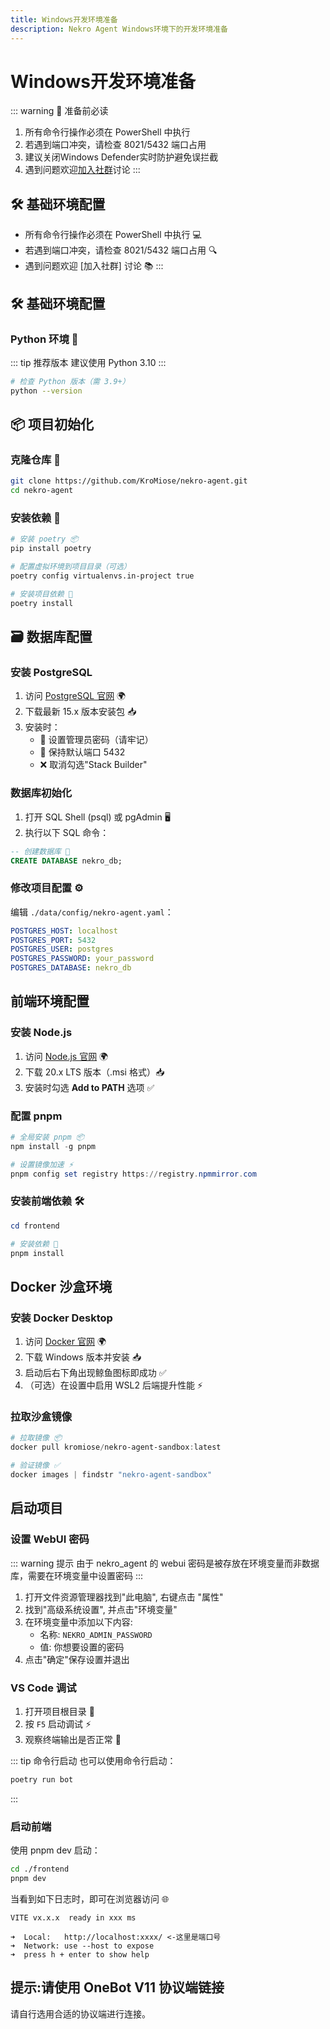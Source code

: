 ```yaml
---
title: Windows开发环境准备
description: Nekro Agent Windows环境下的开发环境准备
---
```


# Windows开发环境准备

::: warning 📌 准备前必读
1. 所有命令行操作必须在 PowerShell 中执行
2. 若遇到端口冲突，请检查 8021/5432 端口占用
3. 建议关闭Windows Defender实时防护避免误拦截
4. 遇到问题欢迎[加入社群](https://qm.qq.com/q/dvalq3oHgA)讨论
:::

## 🛠️ 基础环境配置
- 所有命令行操作必须在 PowerShell 中执行 💻
- 若遇到端口冲突，请检查 8021/5432 端口占用 🔍
- 遇到问题欢迎 [加入社群] 讨论 📚
:::

## 🛠️ 基础环境配置

### Python 环境 🐍

::: tip 推荐版本
建议使用 Python 3.10
:::

```bash
# 检查 Python 版本（需 3.9+）
python --version
```

## 📦 项目初始化

### 克隆仓库 📂
```bash
git clone https://github.com/KroMiose/nekro-agent.git
cd nekro-agent
```

### 安装依赖 🔧
```bash
# 安装 poetry 📦
pip install poetry

# 配置虚拟环境到项目目录（可选）
poetry config virtualenvs.in-project true

# 安装项目依赖 🧩
poetry install
```

## 🗃️ 数据库配置

### 安装 PostgreSQL
1. 访问 [PostgreSQL 官网](https://www.postgresql.org/download/windows/) 🌍
2. 下载最新 15.x 版本安装包 📥
3. 安装时：
   - 🔑 设置管理员密码（请牢记）
   - 🚪 保持默认端口 5432
   - ❌ 取消勾选"Stack Builder"

### 数据库初始化
1. 打开 SQL Shell (psql) 或 pgAdmin 🖥️
2. 执行以下 SQL 命令：
```sql
-- 创建数据库 📂
CREATE DATABASE nekro_db;
```

### 修改项目配置 ⚙️
编辑 `./data/config/nekro-agent.yaml`：
```yaml
POSTGRES_HOST: localhost
POSTGRES_PORT: 5432
POSTGRES_USER: postgres
POSTGRES_PASSWORD: your_password
POSTGRES_DATABASE: nekro_db
```

## 前端环境配置

### 安装 Node.js
1. 访问 [Node.js 官网](https://nodejs.org/) 🌍
2. 下载 20.x LTS 版本（.msi 格式）📥
3. 安装时勾选 **Add to PATH** 选项 ✅

### 配置 pnpm
```powershell
# 全局安装 pnpm 📦
npm install -g pnpm

# 设置镜像加速 ⚡
pnpm config set registry https://registry.npmmirror.com
```

### 安装前端依赖 🛠️
```powershell
cd frontend

# 安装依赖 🧩
pnpm install
```

## Docker 沙盒环境

### 安装 Docker Desktop
1. 访问 [Docker 官网](https://www.docker.com/products/docker-desktop/) 🌍
2. 下载 Windows 版本并安装 📥
3. 启动后右下角出现鲸鱼图标即成功 ✅
4. （可选）在设置中启用 WSL2 后端提升性能 ⚡

### 拉取沙盒镜像
```powershell
# 拉取镜像 📦
docker pull kromiose/nekro-agent-sandbox:latest

# 验证镜像 ✅
docker images | findstr "nekro-agent-sandbox"
```

## 启动项目

### 设置 WebUI 密码
::: warning 提示
由于 nekro_agent 的 webui 密码是被存放在环境变量而非数据库，需要在环境变量中设置密码
:::

1. 打开文件资源管理器找到"此电脑", 右键点击 "属性"
2. 找到"高级系统设置", 并点击"环境变量"
3. 在环境变量中添加以下内容:
   - 名称: `NEKRO_ADMIN_PASSWORD`
   - 值: 你想要设置的密码
4. 点击"确定"保存设置并退出

### VS Code 调试
1. 打开项目根目录 📂
2. 按 `F5` 启动调试 ⚡
3. 观察终端输出是否正常 👀

::: tip 命令行启动
也可以使用命令行启动：
```bash
poetry run bot
```
:::

### 启动前端
使用 pnpm dev 启动：
```bash
cd ./frontend
pnpm dev
```

当看到如下日志时，即可在浏览器访问 🌐
```
VITE vx.x.x  ready in xxx ms

➜  Local:   http://localhost:xxxx/ <-这里是端口号
➜  Network: use --host to expose
➜  press h + enter to show help
```

## 提示:请使用 OneBot V11 协议端链接
请自行选用合适的协议端进行连接。